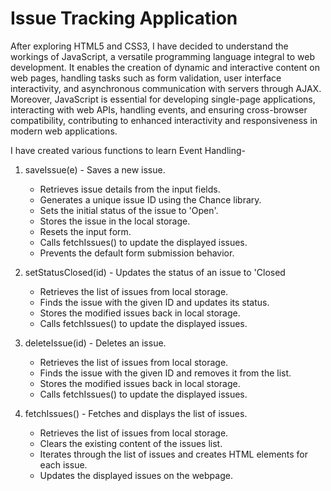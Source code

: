 # Issue Tracking Application

After exploring HTML5 and CSS3, I have decided to understand the workings of JavaScript, a versatile programming language integral to web development. It enables the creation of dynamic and interactive content on web pages, handling tasks such as form validation, user interface interactivity, and asynchronous communication with servers through AJAX. Moreover, JavaScript is essential for developing single-page applications, interacting with web APIs, handling events, and ensuring cross-browser compatibility, contributing to enhanced interactivity and responsiveness in modern web applications.

I have created various functions to learn Event Handling- 
1. saveIssue(e) - Saves a new issue.  
   - Retrieves issue details from the input fields.
   - Generates a unique issue ID using the Chance library.
   - Sets the initial status of the issue to 'Open'.
   - Stores the issue in the local storage.
   - Resets the input form.
   - Calls fetchIssues() to update the displayed issues.
   - Prevents the default form submission behavior.

   
2. setStatusClosed(id) - Updates the status of an issue to 'Closed
   - Retrieves the list of issues from local storage.
   - Finds the issue with the given ID and updates its status.
   - Stores the modified issues back in local storage.
   - Calls fetchIssues() to update the displayed issues.

   
3. deleteIssue(id) - Deletes an issue.
    - Retrieves the list of issues from local storage.
    - Finds the issue with the given ID and removes it from the list.
    - Stores the modified issues back in local storage.
    - Calls fetchIssues() to update the displayed issues.

   
4. fetchIssues() - Fetches and displays the list of issues.
    - Retrieves the list of issues from local storage.
    - Clears the existing content of the issues list.
    - Iterates through the list of issues and creates HTML elements for each issue.
    - Updates the displayed issues on the webpage.



